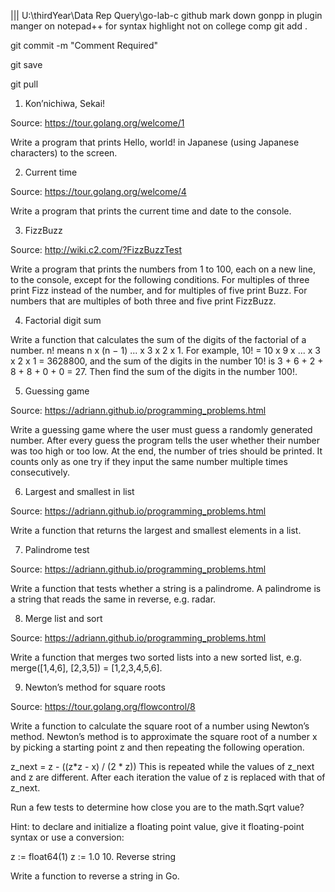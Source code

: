 ||| U:\thirdYear\Data Rep Query\go-lab-c
github mark down
gonpp in plugin manger on notepad++ for syntax highlight not on college comp 
git add .

git commit -m "Comment Required"

git save 

git pull

1. Kon’nichiwa, Sekai!

Source: https://tour.golang.org/welcome/1

Write a program that prints Hello, world! in Japanese (using Japanese characters) to the screen.

2. Current time

Source: https://tour.golang.org/welcome/4

Write a program that prints the current time and date to the console.

3. FizzBuzz

Source: http://wiki.c2.com/?FizzBuzzTest

Write a program that prints the numbers from 1 to 100, each on a new line, to the console, except for the following conditions. For multiples of three print Fizz instead of the number, and for multiples of five print Buzz. For numbers that are multiples of both three and five print FizzBuzz.

4. Factorial digit sum

Write a function that calculates the sum of the digits of the factorial of a number. n! means n x (n − 1) ... x 3 x 2 x 1. For example, 10! = 10 x 9 x ... x 3 x 2 x 1 = 3628800, and the sum of the digits in the number 10! is 3 + 6 + 2 + 8 + 8 + 0 + 0 = 27. Then find the sum of the digits in the number 100!.

5. Guessing game

Source: https://adriann.github.io/programming_problems.html

Write a guessing game where the user must guess a randomly generated number. After every guess the program tells the user whether their number was too high or too low. At the end, the number of tries should be printed. It counts only as one try if they input the same number multiple times consecutively.

6. Largest and smallest in list

Source: https://adriann.github.io/programming_problems.html

Write a function that returns the largest and smallest elements in a list.

7. Palindrome test

Source: https://adriann.github.io/programming_problems.html

Write a function that tests whether a string is a palindrome. A palindrome is a string that reads the same in reverse, e.g. radar.

8. Merge list and sort

Source: https://adriann.github.io/programming_problems.html

Write a function that merges two sorted lists into a new sorted list, e.g. merge([1,4,6], [2,3,5]) = [1,2,3,4,5,6].

9. Newton’s method for square roots

Source: https://tour.golang.org/flowcontrol/8

Write a function to calculate the square root of a number using Newton’s method. Newton’s method is to approximate the square root of a number x by picking a starting point z and then repeating the following operation.

z_next = z - ((z*z - x) / (2 * z))
This is repeated while the values of z_next and z are different. After each iteration the value of z is replaced with that of z_next.

Run a few tests to determine how close you are to the math.Sqrt value?

Hint: to declare and initialize a floating point value, give it floating-point syntax or use a conversion:

z := float64(1)
z := 1.0
10. Reverse string

Write a function to reverse a string in Go.